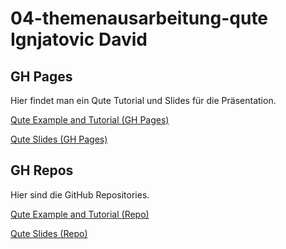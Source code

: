 # 04-themenausarbeitung-qute Ignjatovic David

## GH Pages

Hier findet man ein Qute Tutorial und Slides für die Präsentation.

[Qute Example and Tutorial (GH Pages)](https://davidenkovic.github.io/qute-example/)

[Qute Slides (GH Pages)](https://davidenkovic.github.io/qute-slides/) 

## GH Repos

Hier sind die GitHub Repositories.

[Qute Example and Tutorial (Repo)](https://github.com/davidenkovic/qute-example/)

[Qute Slides (Repo)](https://github.com/davidenkovic/qute-slides/) 

